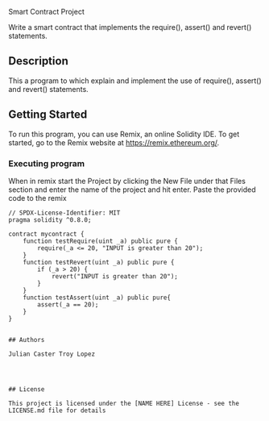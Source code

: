 Smart Contract Project

Write a smart contract that implements the require(), assert() and revert() statements.

## Description

This a program to which explain and implement the use of require(), assert() and revert() statements.

## Getting Started
To run this program, you can use Remix, an online Solidity IDE. To get started, go to the Remix website at https://remix.ethereum.org/.

### Executing program

When in remix start the Project by clicking the New File under that Files section and enter the name of the project and hit enter. Paste the provided code to the remix
```
// SPDX-License-Identifier: MIT
pragma solidity ^0.8.0;

contract mycontract {
    function testRequire(uint _a) public pure {
        require(_a <= 20, "INPUT is greater than 20");
    }
    function testRevert(uint _a) public pure {
        if (_a > 20) {
            revert("INPUT is greater than 20");
        }
    }
    function testAssert(uint _a) public pure{
        assert(_a == 20);
    }
}
```


```

## Authors

Julian Caster Troy Lopez




## License

This project is licensed under the [NAME HERE] License - see the LICENSE.md file for details
